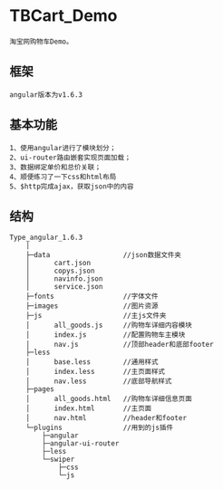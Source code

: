 # TBCart_Demo
    淘宝网购物车Demo。

##  框架
    angular版本为v1.6.3

##  基本功能
    1、使用angular进行了模块划分；
    2、ui-router路由嵌套实现页面加载；
    3、数据绑定单价和总价关联；
    4、顺便练习了一下css和html布局
    5、$http完成ajax，获取json中的内容
##  结构

    Type_angular_1.6.3
        │  
        ├─data                  //json数据文件夹
        │      cart.json
        │      copys.json
        │      navinfo.json
        │      service.json
        ├─fonts                 //字体文件
        ├─images                //图片资源
        ├─js                    //主js文件夹
        │      all_goods.js     //购物车详细内容模块
        │      index.js         //配置购物车主模块
        │      nav.js           //顶部header和底部footer
        ├─less
        │      base.less        //通用样式
        │      index.less       //主页面样式
        │      nav.less         //底部导航样式
        ├─pages
        │      all_goods.html   //购物车详细信息页面
        │      index.html       //主页面
        │      nav.html         //header和footer
        └─plugins               //用到的js插件
            ├─angular
            ├─angular-ui-router
            ├─less
            └─swiper
                ├─css
                └─js
